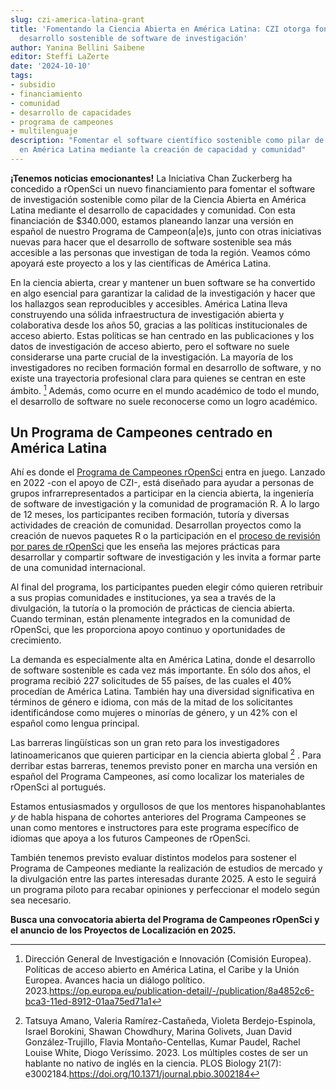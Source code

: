 ```yaml
---
slug: czi-america-latina-grant
title: 'Fomentando la Ciencia Abierta en América Latina: CZI otorga fondos para el
  desarrollo sostenible de software de investigación'
author: Yanina Bellini Saibene
editor: Steffi LaZerte
date: '2024-10-10'
tags:
- subsidio
- financiamiento
- comunidad
- desarrollo de capacidades
- programa de campeones
- multilenguaje
description: "Fomentar el software científico sostenible como pilar de la ciencia abierta
  en América Latina mediante la creación de capacidad y comunidad"
---
```


**¡Tenemos noticias emocionantes!** La Iniciativa Chan Zuckerberg ha concedido a rOpenSci un nuevo financiamiento para fomentar el software de investigación sostenible como pilar de la Ciencia Abierta en América Latina mediante el desarrollo de capacidades y comunidad. Con esta financiación de $340.000, estamos planeando lanzar una versión en español de nuestro Programa de Campeon(a|e)s, junto con otras iniciativas nuevas para hacer que el desarrollo de software sostenible sea más accesible a las personas que investigan de toda la región. Veamos cómo apoyará este proyecto a los y las científicas de América Latina.

En la ciencia abierta, crear y mantener un buen software se ha convertido en algo esencial para garantizar la calidad de la investigación y hacer que los hallazgos sean reproducibles y accesibles. América Latina lleva construyendo una sólida infraestructura de investigación abierta y colaborativa desde los años 50, gracias a las políticas institucionales de acceso abierto. Estas políticas se han centrado en las publicaciones y los datos de investigación de acceso abierto, pero el software no suele considerarse una parte crucial de la investigación. La mayoría de los investigadores no reciben formación formal en desarrollo de software, y no existe una trayectoria profesional clara para quienes se centran en este ámbito. [^1] Además, como ocurre en el mundo académico de todo el mundo, el desarrollo de software no suele reconocerse como un logro académico.

## Un Programa de Campeones centrado en América Latina

Ahí es donde el [Programa de Campeones rOpenSci](/champions/) entra en juego. Lanzado en 2022 -con el apoyo de CZI-, está diseñado para ayudar a personas de grupos infrarrepresentados a participar en la ciencia abierta, la ingeniería de software de investigación y la comunidad de programación R. A lo largo de 12 meses, los participantes reciben formación, tutoría y diversas actividades de creación de comunidad. Desarrollan proyectos como la creación de nuevos paquetes R o la participación en el [proceso de revisión por pares de rOpenSci](/software-review/) que les enseña las mejores prácticas para desarrollar y compartir software de investigación y les invita a formar parte de una comunidad internacional.

Al final del programa, los participantes pueden elegir cómo quieren retribuir a sus propias comunidades e instituciones, ya sea a través de la divulgación, la tutoría o la promoción de prácticas de ciencia abierta. Cuando terminan, están plenamente integrados en la comunidad de rOpenSci, que les proporciona apoyo continuo y oportunidades de crecimiento.

La demanda es especialmente alta en América Latina, donde el desarrollo de software sostenible es cada vez más importante. En sólo dos años, el programa recibió 227 solicitudes de 55 países, de las cuales el 40% procedían de América Latina. También hay una diversidad significativa en términos de género e idioma, con más de la mitad de los solicitantes identificándose como mujeres o minorías de género, y un 42% con el español como lengua principal.

Las barreras lingüísticas son un gran reto para los investigadores latinoamericanos que quieren participar en la ciencia abierta global [^2] . Para derribar estas barreras, tenemos previsto poner en marcha una versión en español del Programa Campeones, así como localizar los materiales de rOpenSci al portugués.

Estamos entusiasmados y orgullosos de que los mentores hispanohablantes *y* de habla hispana de cohortes anteriores del Programa Campeones se unan como mentores e instructores para este programa específico de idiomas que apoya a los futuros Campeones de rOpenSci.

También tenemos previsto evaluar distintos modelos para sostener el Programa de Campeones mediante la realización de estudios de mercado y la divulgación entre las partes interesadas durante 2025. A esto le seguirá un programa piloto para recabar opiniones y perfeccionar el modelo según sea necesario.

**Busca una convocatoria abierta del Programa de Campeones rOpenSci y el anuncio de los Proyectos de Localización en 2025.**

[^1]: Dirección General de Investigación e Innovación (Comisión Europea). Políticas de acceso abierto en América Latina, el Caribe y la Unión Europea. Avances hacia un diálogo político. 2023.<https://op.europa.eu/publication-detail/-/publication/8a4852c6-bca3-11ed-8912-01aa75ed71a1>

[^2]: Tatsuya Amano, Valeria Ramírez-Castañeda, Violeta Berdejo-Espinola, Israel Borokini, Shawan Chowdhury, Marina Golivets, Juan David González-Trujillo, Flavia Montaño-Centellas, Kumar Paudel, Rachel Louise White, Diogo Veríssimo. 2023. Los múltiples costes de ser un hablante no nativo de inglés en la ciencia. PLOS Biology 21(7): e3002184.<https://doi.org/10.1371/journal.pbio.3002184>


